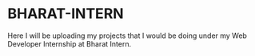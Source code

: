 # BHARAT-INTERN

Here I will be uploading my projects that I would be doing under my Web Developer Internship at Bharat Intern.
